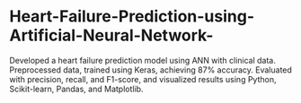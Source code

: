 # Heart-Failure-Prediction-using-Artificial-Neural-Network-
Developed a heart failure prediction model using ANN with clinical data. Preprocessed data, trained using Keras, achieving 87% accuracy. Evaluated with precision, recall, and F1-score, and visualized results using Python, Scikit-learn, Pandas, and Matplotlib.
